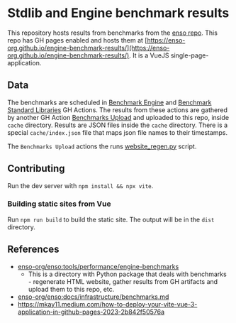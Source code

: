 # Stdlib and Engine benchmark results
This repository hosts results from benchmarks from the [enso repo](https://github.com/enso-org/enso).
This repo has GH pages enabled and hosts them at [https://enso-org.github.io/engine-benchmark-results/](https://enso-org.github.io/engine-benchmark-results/).
It is a VueJS single-page-application.

## Data
The benchmarks are scheduled in [Benchmark Engine](https://github.com/enso-org/enso/actions/workflows/engine-benchmark.yml)
and [Benchmark Standard Libraries](https://github.com/enso-org/enso/actions/workflows/std-libs-benchmark.yml) GH Actions.
The results from these actions are gathered by another GH Action [Benchmarks Upload](https://github.com/enso-org/enso/actions/workflows/bench-upload.yml)
and uploaded to this repo, inside `cache` directory.
Results are JSON files inside the `cache` directory.
There is a special `cache/index.json` file that maps json file names to their timestamps.

The `Benchmarks Upload` actions the runs [website_regen.py](https://github.com/enso-org/enso/blob/develop/tools/performance/engine-benchmarks/website_regen.py) script.

## Contributing
Run the dev server with `npm install && npx vite`.


### Building static sites from Vue
Run `npm run build` to build the static site.
The output will be in the `dist` directory.


## References
- [enso-org/enso:tools/performance/engine-benchmarks](https://github.com/enso-org/enso/blob/develop/tools/performance/engine-benchmarks/README.md)
    - This is a directory with Python package that deals with benchmarks - regenerate HTML website, gather results from GH artifacts and upload them to this repo, etc.
- [enso-org/enso:docs/infrastructure/benchmarks.md](https://github.com/enso-org/enso/blob/develop/docs/infrastructure/benchmarks.md#visualization)
- https://mkay11.medium.com/how-to-deploy-your-vite-vue-3-application-in-github-pages-2023-2b842f50576a

